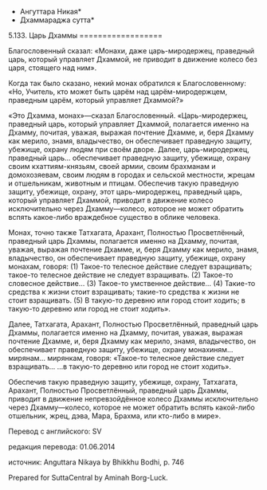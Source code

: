 * Ангуттара Никая*
* Дхаммараджа сутта*

5\.133\. Царь Дхаммы
\=\=\=\=\=\=\=\=\=\=\=\=\=\=\=\=\=\=

Благословенный сказал: «Монахи, даже царь\-миродержец, праведный царь, который управляет Дхаммой, не приводит в движение колесо без царя, стоящего над ним»\.

Когда так было сказано, некий монах обратился к Благословенному: «Но, Учитель, кто может быть царём над царём\-миродержцем, праведным царём, который управляет Дхаммой?»

«Это Дхамма, монах»—сказал Благословенный\. «Царь\-миродержец, праведный царь, который управляет Дхаммой, полагается именно на Дхамму, почитая, уважая, выражая почтение Дхамме, и, беря Дхамму как мерило, знамя, владычество, он обеспечивает праведную защиту, убежище, охрану людям при своём дворе\. Далее, царь\-миродержец, праведный царь… обеспечивает праведную защиту, убежище, охрану своим кхаттиям\-князьям, своей армии, своим брахманам и домохозяевам, своим людям в городах и сельской местности, жрецам и отшельникам, животным и птицам\. Обеспечив такую праведную защиту, убежище, охрану, этот царь\-миродержец, праведный царь, который управляет Дхаммой, приводит в движение колесо исключительно через Дхамму—колесо, которое не может обратить вспять какое\-либо враждебное существо в облике человека\.

Монах, точно также Татхагата, Арахант, Полностью Просветлённый, праведный царь Дхаммы, полагается именно на Дхамму, почитая, уважая, выражая почтение Дхамме, и, беря Дхамму как мерило, знамя, владычество, он обеспечивает праведную защиту, убежище, охрану монахам, говоря: \(1\) Такое\-то телесное действие следует взращивать; такое\-то телесное действие не следует взращивать\. \(2\) Такое\-то словесное действие… \(3\) Такое\-то умственное действие… \(4\) Такие\-то средства к жизни стоит взращивать; такие\-то средства к жизни не стоит взращивать\. \(5\) В такую\-то деревню или город стоит ходить; в такую\-то деревню или город не стоит ходить»\.

Далее, Татхагата, Арахант, Полностью Просветлённый, праведный царь Дхаммы, полагается именно на Дхамму, почитая, уважая, выражая почтение Дхамме, и, беря Дхамму как мерило, знамя, владычество, он обеспечивает праведную защиту, убежище, охрану монахиням… мирянам… мирянкам, говоря: «Такое\-то телесное действие следует взращивать… …в такую\-то деревню или город не стоит ходить»\.

Обеспечив такую праведную защиту, убежище, охрану, Татхагата, Арахант, Полностью Просветлённый, праведный царь Дхаммы, приводит в движение непревзойдённое колесо Дхаммы исключительно через Дхамму—колесо, которое не может обратить вспять какой\-либо отшельник, жрец, дэва, Мара, Брахма, или кто\-либо в мире»\.

Перевод с английского: SV

редакция перевода: 01\.06\.2014

источник: Anguttara Nikaya by Bhikkhu Bodhi, p\. 746

Prepared for SuttaCentral by Aminah Borg\-Luck\.